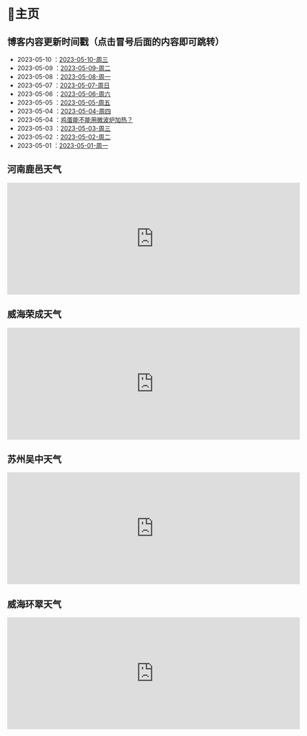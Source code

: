 # 🏡主页

## 博客内容更新时间戳（点击冒号后面的内容即可跳转）

- 2023-05-10 ：[2023-05-10-周三](2023-05-10-%E5%91%A8%E4%B8%89.md)
- 2023-05-09 ：[2023-05-09-周二](2023-05-09-%E5%91%A8%E4%BA%8C.md)
- 2023-05-08 ：[2023-05-08-周一](2023-05-08-%E5%91%A8%E4%B8%80.md)
- 2023-05-07 ：[2023-05-07-周日](2023-05-07-%E5%91%A8%E6%97%A5.md)
- 2023-05-06 ：[2023-05-06-周六](2023-05-06-%E5%91%A8%E5%85%AD.md)
- 2023-05-05 ：[2023-05-05-周五](2023-05-05-%E5%91%A8%E4%BA%94.md)
- 2023-05-04 ：[2023-05-04-周四](2023-05-04-%E5%91%A8%E5%9B%9B.md)
- 2023-05-04 ：[鸡蛋能不能用微波炉加热？](鸡蛋能不能用微波炉加热？.md)
- 2023-05-03 ：[2023-05-03-周三](2023-05-03-%E5%91%A8%E4%B8%89.md)
- 2023-05-02 ：[2023-05-02-周二](2023-05-02-%E5%91%A8%E4%BA%8C.md)
- 2023-05-01 ：[2023-05-01-周一](2023-05-01-%E5%91%A8%E4%B8%80.md)

## 河南鹿邑天气

<iframe width="680" scrolling="no" height="260" frameborder="0" allowtransparency="true" src="https://i.tianqi.com?c=code&id=13&icon=1&py=luyi&temp=1&site=12"></iframe>

## 威海荣成天气

<iframe width="680" scrolling="no" height="260" frameborder="0" allowtransparency="true" src="https://i.tianqi.com?c=code&id=13&icon=1&py=rongcheng2&temp=1&site=12"></iframe>

## 苏州吴中天气

<iframe width="680" scrolling="no" height="260" frameborder="0" allowtransparency="true" src="https://i.tianqi.com?c=code&id=13&icon=1&py=wuzhong1&temp=1&site=12"></iframe>

## 威海环翠天气

<iframe width="680" scrolling="no" height="260" frameborder="0" allowtransparency="true" src="https://i.tianqi.com?c=code&id=13&icon=1&py=huancuiqu&temp=1&site=12"></iframe>